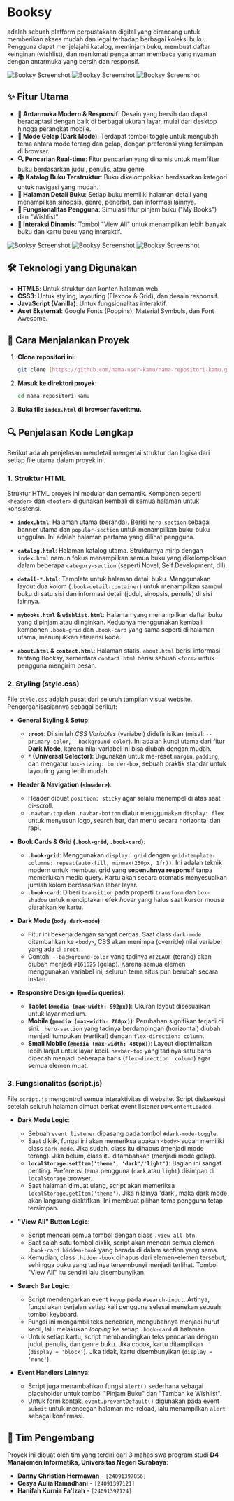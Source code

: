 # Booksy
adalah sebuah platform perpustakaan digital yang dirancang untuk memberikan akses mudah dan legal terhadap berbagai koleksi buku. Pengguna dapat menjelajahi katalog, meminjam buku, membuat daftar keinginan (wishlist), dan menikmati pengalaman membaca yang nyaman dengan antarmuka yang bersih dan responsif.

![Booksy Screenshot](images/ss1.png) 
![Booksy Screenshot](images/ss2.png) 
![Booksy Screenshot](images/ss3.png) 

## ✨ Fitur Utama

-   **🎨 Antarmuka Modern & Responsif**: Desain yang bersih dan dapat beradaptasi dengan baik di berbagai ukuran layar, mulai dari desktop hingga perangkat mobile.
-   **🌙 Mode Gelap (Dark Mode)**: Terdapat tombol toggle untuk mengubah tema antara mode terang dan gelap, dengan preferensi yang tersimpan di browser.
-   **🔍 Pencarian Real-time**: Fitur pencarian yang dinamis untuk memfilter buku berdasarkan judul, penulis, atau genre.
-   **📚 Katalog Buku Terstruktur**: Buku dikelompokkan berdasarkan kategori untuk navigasi yang mudah.
-   **📖 Halaman Detail Buku**: Setiap buku memiliki halaman detail yang menampilkan sinopsis, genre, penerbit, dan informasi lainnya.
-   **👤 Fungsionalitas Pengguna**: Simulasi fitur pinjam buku ("My Books") dan "Wishlist".
-   **🚀 Interaksi Dinamis**: Tombol "View All" untuk menampilkan lebih banyak buku dan kartu buku yang interaktif.

![Booksy Screenshot](images/ss4.png) 
![Booksy Screenshot](images/ss5.png) 
![Booksy Screenshot](images/ss6.png) 

## 🛠️ Teknologi yang Digunakan

-   **HTML5**: Untuk struktur dan konten halaman web.
-   **CSS3**: Untuk styling, layouting (Flexbox & Grid), dan desain responsif.
-   **JavaScript (Vanilla)**: Untuk fungsionalitas interaktif.
-   **Aset Eksternal**: Google Fonts (Poppins), Material Symbols, dan Font Awesome.

## 🚀 Cara Menjalankan Proyek

1.  **Clone repositori ini:**
    ```sh
    git clone [https://github.com/nama-user-kamu/nama-repositori-kamu.git](https://github.com/nama-user-kamu/nama-repositori-kamu.git)
    ```
2.  **Masuk ke direktori proyek:**
    ```sh
    cd nama-repositori-kamu
    ```
3.  **Buka file `index.html` di browser favoritmu.**

## 🔍 Penjelasan Kode Lengkap

Berikut adalah penjelasan mendetail mengenai struktur dan logika dari setiap file utama dalam proyek ini.

### 1. Struktur HTML

Struktur HTML proyek ini modular dan semantik. Komponen seperti `<header>` dan `<footer>` digunakan kembali di semua halaman untuk konsistensi.

-   **`index.html`**: Halaman utama (beranda). Berisi `hero-section` sebagai banner utama dan `popular-section` untuk menampilkan buku-buku unggulan. Ini adalah halaman pertama yang dilihat pengguna.

-   **`catalog.html`**: Halaman katalog utama. Strukturnya mirip dengan `index.html` namun fokus menampilkan semua buku yang dikelompokkan dalam beberapa `category-section` (seperti Novel, Self Development, dll).

-   **`detail-*.html`**: Template untuk halaman detail buku. Menggunakan layout dua kolom (`.book-detail-container`) untuk menampilkan sampul buku di satu sisi dan informasi detail (judul, sinopsis, penulis) di sisi lainnya.

-   **`mybooks.html` & `wishlist.html`**: Halaman yang menampilkan daftar buku yang dipinjam atau diinginkan. Keduanya menggunakan kembali komponen `.book-grid` dan `.book-card` yang sama seperti di halaman utama, menunjukkan efisiensi kode.

-   **`about.html` & `contact.html`**: Halaman statis. `about.html` berisi informasi tentang Booksy, sementara `contact.html` berisi sebuah `<form>` untuk pengguna mengirim pesan.

### 2. Styling (style.css)

File `style.css` adalah pusat dari seluruh tampilan visual website. Pengorganisasiannya sebagai berikut:

-   **General Styling & Setup**:
    -   **`:root`**: Di sinilah *CSS Variables* (variabel) didefinisikan (misal: `--primary-color`, `--background-color`). Ini adalah kunci utama dari fitur **Dark Mode**, karena nilai variabel ini bisa diubah dengan mudah.
    -   **`*` (Universal Selector)**: Digunakan untuk me-reset `margin`, `padding`, dan mengatur `box-sizing: border-box`, sebuah praktik standar untuk layouting yang lebih mudah.

-   **Header & Navigation (`<header>`)**:
    -   Header dibuat `position: sticky` agar selalu menempel di atas saat di-scroll.
    -   `.navbar-top` dan `.navbar-bottom` diatur menggunakan `display: flex` untuk menyusun logo, search bar, dan menu secara horizontal dan rapi.

-   **Book Cards & Grid (`.book-grid`, `.book-card`)**:
    -   **`.book-grid`**: Menggunakan `display: grid` dengan `grid-template-columns: repeat(auto-fill, minmax(250px, 1fr))`. Ini adalah teknik modern untuk membuat grid yang **sepenuhnya responsif** tanpa memerlukan media query. Kartu akan secara otomatis menyesuaikan jumlah kolom berdasarkan lebar layar.
    -   **`.book-card`**: Diberi `transition` pada properti `transform` dan `box-shadow` untuk menciptakan efek *hover* yang halus saat kursor mouse diarahkan ke kartu.

-   **Dark Mode (`body.dark-mode`)**:
    -   Fitur ini bekerja dengan sangat cerdas. Saat class `dark-mode` ditambahkan ke `<body>`, CSS akan menimpa (override) nilai variabel yang ada di `:root`.
    -   Contoh: `--background-color` yang tadinya `#F2EADF` (terang) akan diubah menjadi `#161625` (gelap). Karena semua elemen menggunakan variabel ini, seluruh tema situs pun berubah secara instan.

-   **Responsive Design (`@media` queries)**:
    -   **Tablet (`@media (max-width: 992px)`)**: Ukuran layout disesuaikan untuk layar medium.
    -   **Mobile (`@media (max-width: 768px)`)**: Perubahan signifikan terjadi di sini. `.hero-section` yang tadinya berdampingan (horizontal) diubah menjadi tumpukan (vertikal) dengan `flex-direction: column`.
    -   **Small Mobile (`@media (max-width: 480px)`)**: Layout dioptimalkan lebih lanjut untuk layar kecil. `navbar-top` yang tadinya satu baris dipecah menjadi beberapa baris (`flex-direction: column`) agar semua elemen muat.

### 3. Fungsionalitas (script.js)

File `script.js` mengontrol semua interaktivitas di website. Script dieksekusi setelah seluruh halaman dimuat berkat event listener `DOMContentLoaded`.

-   **Dark Mode Logic**:
    -   Sebuah `event listener` dipasang pada tombol `#dark-mode-toggle`.
    -   Saat diklik, fungsi ini akan memeriksa apakah `<body>` sudah memiliki class `dark-mode`. Jika sudah, class itu dihapus (menjadi mode terang). Jika belum, class itu ditambahkan (menjadi mode gelap).
    -   **`localStorage.setItem('theme', 'dark'/'light')`**: Bagian ini sangat penting. Preferensi tema pengguna (`dark` atau `light`) disimpan di `localStorage` browser.
    -   Saat halaman dimuat ulang, script akan memeriksa `localStorage.getItem('theme')`. Jika nilainya 'dark', maka dark mode akan langsung diaktifkan. Ini membuat pilihan tema pengguna tetap tersimpan.

-   **"View All" Button Logic**:
    -   Script mencari semua tombol dengan class `.view-all-btn`.
    -   Saat salah satu tombol diklik, script akan mencari semua elemen `.book-card.hidden-book` yang berada di dalam section yang sama.
    -   Kemudian, class `.hidden-book` dihapus dari elemen-elemen tersebut, sehingga buku yang tadinya tersembunyi menjadi terlihat. Tombol "View All" itu sendiri lalu disembunyikan.

-   **Search Bar Logic**:
    -   Script mendengarkan event `keyup` pada `#search-input`. Artinya, fungsi akan berjalan setiap kali pengguna selesai menekan sebuah tombol keyboard.
    -   Fungsi ini mengambil teks pencarian, mengubahnya menjadi huruf kecil, lalu melakukan *looping* ke setiap `.book-card` di halaman.
    -   Untuk setiap kartu, script membandingkan teks pencarian dengan judul, penulis, dan genre buku. Jika cocok, kartu ditampilkan (`display = 'block'`). Jika tidak, kartu disembunyikan (`display = 'none'`).

-   **Event Handlers Lainnya**:
    -   Script juga menambahkan fungsi `alert()` sederhana sebagai placeholder untuk tombol "Pinjam Buku" dan "Tambah ke Wishlist".
    -   Untuk form kontak, `event.preventDefault()` digunakan pada event `submit` untuk mencegah halaman me-reload, lalu menampilkan `alert` sebagai konfirmasi.

## 👥 Tim Pengembang

Proyek ini dibuat oleh tim yang terdiri dari 3 mahasiswa program studi **D4 Manajemen Informatika, Universitas Negeri Surabaya**:

* **Danny Christian Hermawan** - `[24091397056]` 
* **Cesya Aulia Ramadhani** - `[24091397121]` 
* **Hanifah Kurnia Fa'Izah** - `[24091397124]` 
